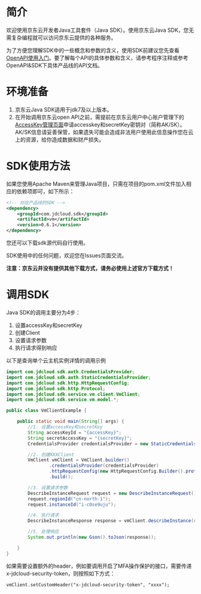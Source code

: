 
# 简介 #
  欢迎使用京东云开发者Java工具套件（Java SDK）。使用京东云Java SDK，您无需复杂编程就可以访问京东云提供的各种服务。 

  为了方便您理解SDK中的一些概念和参数的含义，使用SDK前建议您先查看[OpenAPI使用入门](http://www.jdcloud.com/help/detail/355/isCatalog/0)。要了解每个API的具体参数和含义，请参考程序注释或参考OpenAPI&SDK下具体产品线的API文档。

# 环境准备 #
1. 京东云Java SDK适用于jdk7及以上版本。
2. 在开始调用京东云open API之前，需提前在京东云用户中心账户管理下的[AccessKey管理页面](https://uc.jdcloud.com/accesskey/index)申请accesskey和secretKey密钥对（简称AK/SK）。AK/SK信息请妥善保管，如果遗失可能会造成非法用户使用此信息操作您在云上的资源，给你造成数据和财产损失。

# SDK使用方法 #
如果您使用Apache Maven来管理Java项目，只需在项目的pom.xml文件加入相应的依赖项即可，如下所示：
 
```xml
<!-- 对应产品线的SDK -->
<dependency>
	<groupId>com.jdcloud.sdk</groupId>
	<artifactId>vm</artifactId>
	<version>0.6.1</version>
</dependency>
```
 
您还可以下载sdk源代码自行使用。
 
SDK使用中的任何问题，欢迎您在Issues页面交流。

**注意：京东云并没有提供其他下载方式，请务必使用上述官方下载方式！**
 
# 调用SDK #
Java SDK的调用主要分为4步：

1. 设置accessKey和secretKey
2. 创建Client
3. 设置请求参数
4. 执行请求得到响应

以下是查询单个云主机实例详情的调用示例

```java
import com.jdcloud.sdk.auth.CredentialsProvider;
import com.jdcloud.sdk.auth.StaticCredentialsProvider;
import com.jdcloud.sdk.http.HttpRequestConfig;
import com.jdcloud.sdk.http.Protocol;
import com.jdcloud.sdk.service.vm.client.VmClient;
import com.jdcloud.sdk.service.vm.model.*;

public class VmClientExample {

    public static void main(String[] args) {
        //1. 设置accessKey和secretKey
        String accessKeyId = "{accessKey}";
        String secretAccessKey = "{secretKey}";
        CredentialsProvider credentialsProvider = new StaticCredentialsProvider(accessKeyId, secretAccessKey);

        //2. 创建XXXClient
        VmClient vmClient = VmClient.builder()
                .credentialsProvider(credentialsProvider)
                .httpRequestConfig(new HttpRequestConfig.Builder().protocol(Protocol.HTTPS).build()) //默认为HTTPS
                .build();

        //3. 设置请求参数
        DescribeInstanceRequest request = new DescribeInstanceRequest();
        request.regionId("cn-north-1");
        request.instanceId("i-c0se9uju");

        //4. 执行请求
        DescribeInstanceResponse response = vmClient.describeInstance(request);

        //5. 处理响应
        System.out.println(new Gson().toJson(response));

    }
}
```

如果需要设置额外的header，例如要调用开启了MFA操作保护的接口，需要传递x-jdcloud-security-token，则按照如下方式：
```
vmClient.setCustomHeader("x-jdcloud-security-token", "xxxx");
```
